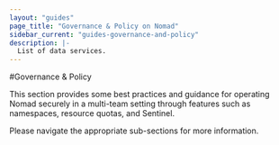```yaml
---
layout: "guides"
page_title: "Governance & Policy on Nomad"
sidebar_current: "guides-governance-and-policy"
description: |-
  List of data services.
---
```


#Governance & Policy

This section provides some best practices and guidance for operating Nomad securely in a multi-team setting through features such as namespaces, resource quotas, and Sentinel.

Please navigate the appropriate sub-sections for more information.
  
